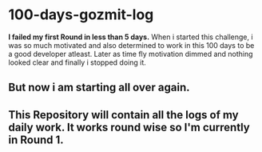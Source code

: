 # 100-days-gozmit-log

**I failed my first Round in less than 5 days.**
When i started this challenge, i was so much motivated and also determined to work in this 100 days to be a good developer atleast.
Later as time fly motivation dimmed and nothing looked clear and finally i stopped doing it.
## But now i am starting all over again.

## This Repository will contain all the logs of my daily work. It works round wise so I'm currently in Round 1.
